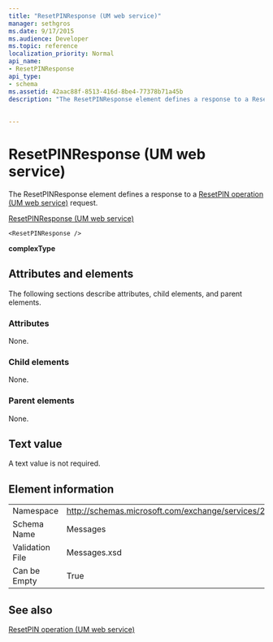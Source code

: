 ```yaml
---
title: "ResetPINResponse (UM web service)"
manager: sethgros
ms.date: 9/17/2015
ms.audience: Developer
ms.topic: reference
localization_priority: Normal
api_name:
- ResetPINResponse
api_type:
- schema
ms.assetid: 42aac88f-8513-416d-8be4-77378b71a45b
description: "The ResetPINResponse element defines a response to a ResetPIN operation (UM web service) request."
 
 
---
```


# ResetPINResponse (UM web service)

The ResetPINResponse element defines a response to a [ResetPIN operation (UM web service)](resetpin-operation-um-web-service.md) request. 
  
[ResetPINResponse (UM web service)](resetpinresponse-um-web-service.md)
  
```
<ResetPINResponse />
```

 **complexType**
## Attributes and elements

The following sections describe attributes, child elements, and parent elements.
  
### Attributes

None.
  
### Child elements

None.
  
### Parent elements

None.
  
## Text value

A text value is not required.
  
## Element information

|||
|:-----|:-----|
|Namespace  <br/> |http://schemas.microsoft.com/exchange/services/2006/messages  <br/> |
|Schema Name  <br/> |Messages  <br/> |
|Validation File  <br/> |Messages.xsd  <br/> |
|Can be Empty  <br/> |True  <br/> |
   
## See also



[ResetPIN operation (UM web service)](resetpin-operation-um-web-service.md)

